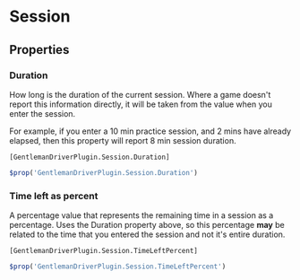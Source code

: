 # Session

## Properties

### Duration

How long is the duration of the current session. Where a game doesn't report this
information directly, it will be taken from the value when you enter the session.

For example, if you enter a 10 min practice session, and 2 mins have already
elapsed, then this property will report 8 min session duration.

```ncalc
[GentlemanDriverPlugin.Session.Duration]
```
```js
$prop('GentlemanDriverPlugin.Session.Duration')
```

### Time left as percent

A percentage value that represents the remaining time in a session as a percentage.
Uses the Duration property above, so this percentage **may** be related to the
time that you entered the session and not it's entire duration.

```ncalc
[GentlemanDriverPlugin.Session.TimeLeftPercent]
```
```js
$prop('GentlemanDriverPlugin.Session.TimeLeftPercent')
```